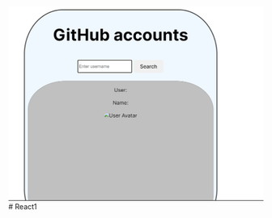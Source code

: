 ![alt text](https://github.com/Stanleynjoroge/React1/blob/Weather/Screenshot%202024-02-01%20155835.png)# React1

